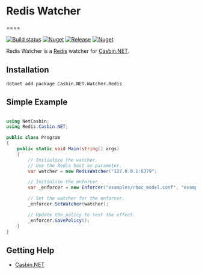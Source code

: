 # Redis Watcher
====

[![Build status](https://ci.appveyor.com/api/projects/status/wqq4to1ihyabhdmm?svg=true)](https://ci.appveyor.com/project/Sbou/casbin-net-redis-watcher)
[![Nuget](https://img.shields.io/nuget/v/Casbin.NET.Watcher.Redis.svg)](https://www.nuget.org/packages/Casbin.NET.Watcher.Redis/)
[![Release](https://img.shields.io/github/release/casbin/Casbin.NET.Watcher.Redis.svg)](https://github.com/casbin/Casbin.NET/releases/latest)
[![Nuget](https://img.shields.io/nuget/dt/Casbin.NET.Watcher.Redis.svg)](https://www.nuget.org/packages/Casbin.NET.Watcher.Redis/)

Redis Watcher is a [Redis](http://redis.io) watcher for [Casbin.NET](https://github.com/casbin/Casbin.NET).

## Installation

    dotnet add package Casbin.NET.Watcher.Redis

## Simple Example

```csharp

using NetCasbin;
using Redis.Casbin.NET;

public class Program
{
    public static void Main(string[] args)
    {
        // Initialize the watcher.
        // Use the Redis host as parameter.
        var watcher = new RedisWatcher("127.0.0.1:6379";

        // Initialize the enforcer.
        var _enforcer = new Enforcer("examples/rbac_model.conf", "examples/rbac_policy.csv");

        // Set the watcher for the enforcer.
        _enforcer.SetWatcher(watcher);

        // Update the policy to test the effect.
        _enforcer.SavePolicy();
    }
}
```

## Getting Help

- [Casbin.NET](https://github.com/casbin/Casbin.NET)